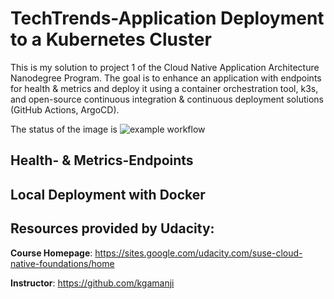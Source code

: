 # TechTrends-Application Deployment to a Kubernetes Cluster
This is my solution to project 1 of the Cloud Native Application Architecture Nanodegree Program. The goal is to enhance an application with endpoints for health & metrics and deploy it using a container orchestration tool, k3s, and open-source continuous integration & continuous deployment solutions (GitHub Actions, ArgoCD).

The status of the image is ![example workflow](https://github.com/StephanStu/TechTrends-Application-Deployment-to-Kubernetes/actions/workflows/techtrends-dockerhub.yml)

## Health- & Metrics-Endpoints

## Local Deployment with Docker

## Resources provided by Udacity:
**Course Homepage**: https://sites.google.com/udacity.com/suse-cloud-native-foundations/home

**Instructor**: https://github.com/kgamanji
